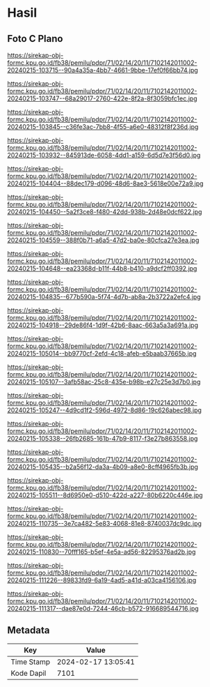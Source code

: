 # Hasil

## Foto C Plano

https://sirekap-obj-formc.kpu.go.id/fb38/pemilu/pdpr/71/02/14/20/11/7102142011002-20240215-103715--90a4a35a-4bb7-4661-9bbe-17ef0f66bb74.jpg

https://sirekap-obj-formc.kpu.go.id/fb38/pemilu/pdpr/71/02/14/20/11/7102142011002-20240215-103747--68a29017-2760-422e-8f2a-8f3059bfc1ec.jpg

https://sirekap-obj-formc.kpu.go.id/fb38/pemilu/pdpr/71/02/14/20/11/7102142011002-20240215-103845--c36fe3ac-7bb8-4f55-a6e0-48312f8f236d.jpg

https://sirekap-obj-formc.kpu.go.id/fb38/pemilu/pdpr/71/02/14/20/11/7102142011002-20240215-103932--845913de-6058-4dd1-a159-6d5d7e3f56d0.jpg

https://sirekap-obj-formc.kpu.go.id/fb38/pemilu/pdpr/71/02/14/20/11/7102142011002-20240215-104404--88dec179-d096-48d6-8ae3-5618e00e72a9.jpg

https://sirekap-obj-formc.kpu.go.id/fb38/pemilu/pdpr/71/02/14/20/11/7102142011002-20240215-104450--5a2f3ce8-f480-42dd-938b-2d48e0dcf622.jpg

https://sirekap-obj-formc.kpu.go.id/fb38/pemilu/pdpr/71/02/14/20/11/7102142011002-20240215-104559--388f0b71-a6a5-47d2-ba0e-80cfca27e3ea.jpg

https://sirekap-obj-formc.kpu.go.id/fb38/pemilu/pdpr/71/02/14/20/11/7102142011002-20240215-104648--ea23368d-b11f-44b8-b410-a9dcf2ff0392.jpg

https://sirekap-obj-formc.kpu.go.id/fb38/pemilu/pdpr/71/02/14/20/11/7102142011002-20240215-104835--677b590a-5f74-4d7b-ab8a-2b3722a2efc4.jpg

https://sirekap-obj-formc.kpu.go.id/fb38/pemilu/pdpr/71/02/14/20/11/7102142011002-20240215-104918--29de86f4-1d9f-42b6-8aac-663a5a3a691a.jpg

https://sirekap-obj-formc.kpu.go.id/fb38/pemilu/pdpr/71/02/14/20/11/7102142011002-20240215-105014--bb9770cf-2efd-4c18-afeb-e5baab37665b.jpg

https://sirekap-obj-formc.kpu.go.id/fb38/pemilu/pdpr/71/02/14/20/11/7102142011002-20240215-105107--3afb58ac-25c8-435e-b98b-e27c25e3d7b0.jpg

https://sirekap-obj-formc.kpu.go.id/fb38/pemilu/pdpr/71/02/14/20/11/7102142011002-20240215-105247--4d9cd1f2-596d-4972-8d86-19c626abec98.jpg

https://sirekap-obj-formc.kpu.go.id/fb38/pemilu/pdpr/71/02/14/20/11/7102142011002-20240215-105338--26fb2685-161b-47b9-8117-f3e27b863558.jpg

https://sirekap-obj-formc.kpu.go.id/fb38/pemilu/pdpr/71/02/14/20/11/7102142011002-20240215-105435--b2a56f12-da3a-4b09-a8e0-8cff4965fb3b.jpg

https://sirekap-obj-formc.kpu.go.id/fb38/pemilu/pdpr/71/02/14/20/11/7102142011002-20240215-105511--8d6950e0-d510-422d-a227-80b6220c446e.jpg

https://sirekap-obj-formc.kpu.go.id/fb38/pemilu/pdpr/71/02/14/20/11/7102142011002-20240215-110735--3e7ca482-5e83-4068-81e8-8740037dc9dc.jpg

https://sirekap-obj-formc.kpu.go.id/fb38/pemilu/pdpr/71/02/14/20/11/7102142011002-20240215-110830--70fff165-b5ef-4e5a-ad56-82295376ad2b.jpg

https://sirekap-obj-formc.kpu.go.id/fb38/pemilu/pdpr/71/02/14/20/11/7102142011002-20240215-111226--89833fd9-6a19-4ad5-a41d-a03ca4156106.jpg

https://sirekap-obj-formc.kpu.go.id/fb38/pemilu/pdpr/71/02/14/20/11/7102142011002-20240215-111317--dae87e0d-7244-46cb-b572-916689544716.jpg


## Metadata

| Key        | Value               |
| ---------- | ------------------- |
| Time Stamp | 2024-02-17 13:05:41 |
| Kode Dapil | 7101                |



